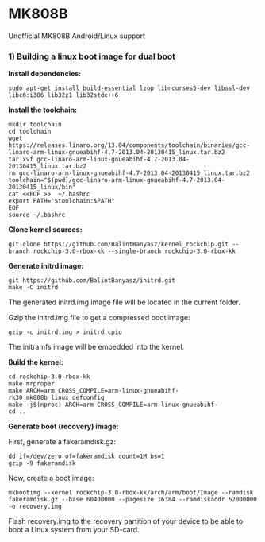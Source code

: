 # MK808B
Unofficial MK808B Android/Linux support

### 1) Building a linux boot image for dual boot

**Install dependencies:**
```
sudo apt-get install build-essential lzop libncurses5-dev libssl-dev libc6:i386 lib32z1 lib32stdc++6
```

**Install the toolchain:**
```
mkdir toolchain
cd toolchain
wget https://releases.linaro.org/13.04/components/toolchain/binaries/gcc-linaro-arm-linux-gnueabihf-4.7-2013.04-20130415_linux.tar.bz2
tar xvf gcc-linaro-arm-linux-gnueabihf-4.7-2013.04-20130415_linux.tar.bz2
rm gcc-linaro-arm-linux-gnueabihf-4.7-2013.04-20130415_linux.tar.bz2
toolchain="$(pwd)/gcc-linaro-arm-linux-gnueabihf-4.7-2013.04-20130415_linux/bin"
cat <<EOF >>  ~/.bashrc
export PATH="$toolchain:$PATH"
EOF
source ~/.bashrc
```

**Clone kernel sources:**
```
git clone https://github.com/BalintBanyasz/kernel_rockchip.git --branch rockchip-3.0-rbox-kk --single-branch rockchip-3.0-rbox-kk
```

**Generate initrd image:**
```
git https://github.com/BalintBanyasz/initrd.git
make -C initrd
```

The generated initrd.img image file will be located in the current folder.

Gzip the initrd.img file to get a compressed boot image:
```
gzip -c initrd.img > initrd.cpio
```

The initramfs image will be embedded into the kernel.

**Build the kernel:**
```
cd rockchip-3.0-rbox-kk
make mrproper
make ARCH=arm CROSS_COMPILE=arm-linux-gnueabihf- rk30_mk808b_linux_defconfig
make -j$(nproc) ARCH=arm CROSS_COMPILE=arm-linux-gnueabihf-
cd ..
 ```
 
**Generate boot (recovery) image:**

First, generate a fakeramdisk.gz:
```
dd if=/dev/zero of=fakeramdisk count=1M bs=1
gzip -9 fakeramdisk
```
Now, create a boot image:
```
mkbootimg --kernel rockchip-3.0-rbox-kk/arch/arm/boot/Image --ramdisk fakeramdisk.gz --base 60400000 --pagesize 16384 --ramdiskaddr 62000000 -o recovery.img
```

Flash recovery.img to the recovery partition of your device to be able to boot a Linux system from your SD-card.
